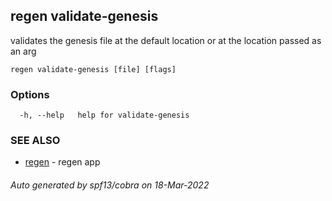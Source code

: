 ## regen validate-genesis

validates the genesis file at the default location or at the location passed as an arg

```
regen validate-genesis [file] [flags]
```

### Options

```
  -h, --help   help for validate-genesis
```

### SEE ALSO

* [regen](regen.md)	 - regen app

###### Auto generated by spf13/cobra on 18-Mar-2022
